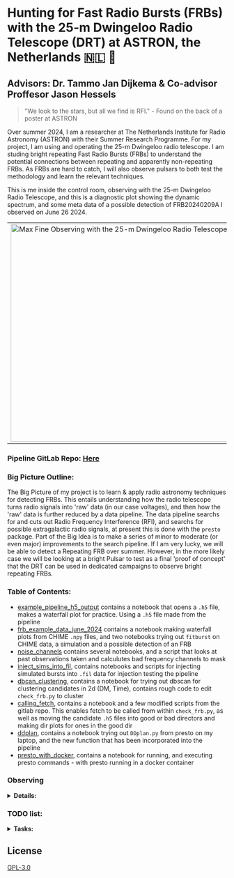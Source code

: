 # Hunting for Fast Radio Bursts (FRBs) with the 25-m Dwingeloo Radio Telescope (DRT) at ASTRON, the Netherlands 🇳🇱 📡
## Advisors: Dr. Tammo Jan Dijkema & Co-advisor Proffesor Jason Hessels

> "We look to the stars, but all we find is RFI." - Found on the back of a poster at ASTRON

Over summer 2024, I am a researcher at The Netherlands Institute for Radio Astronomy (ASTRON) with their Summer Research Programme. For my project, I am using and operating the 25-m Dwingeloo radio telescope. I am studing bright repeating Fast Radio Bursts (FRBs) to understand the potential connections between repeating and apparently non-repeating FRBs. As FRBs are hard to catch, I will also observe pulsars to both test the methodology and learn the relevant techniques.

This is me inside the control room, observing with the 25-m Dwingeloo Radio Telescope, and this is a diagnostic plot showing the dynamic spectrum, and some meta data of a possible detection of FRB20240209A I observed on June 26 2024.
<table>
  <tr>
    <td style="text-align: center;">
      <img src="https://afinemax.github.io/afinemax1/images/max_25m_1.jpg" alt="Max Fine Observing with the 25-m Dwingeloo Radio Telescope" width="500">
    </td>
    <td style="text-align: center;">
      <img src="https://afinemax.github.io/afinemax1/images/FRB20240209A_L1_Band_2024_06_26_10_33_18_tcand_297.8789500_dm_183.0_snr_6.1bandpass_corr.png" alt="Diagnostic Plot of a possible detection of FRB20240209A Observed on June 26 2024 by Max Fine" width="500">
    </td>
  </tr>
</table>

### Pipeline GitLab Repo: [Here](https://gitlab.camras.nl/dijkema/frbscripts)

### Big Picture Outline:

The Big Picture of my project is to learn & apply radio astronomy techniques for detecting FRBs. This entails understanding how the radio telescope turns radio signals into 'raw' data (in our case voltages), and then how the 'raw' data is further reduced by a data pipeline. The data pipeline searchs for and cuts out Radio Frequency Interference (RFI), and searchs for possible extragalactic radio signals, at present this is done with the `presto` package.  Part of the Big Idea is to make a series of minor to moderate (or even major) improvements to the search pipeline. If I am very lucky, we will be able to detect a Repeating FRB over summer. However, in the more likely case we will be looking at a bright Pulsar to test as a final 'proof of concept' that the DRT can be used in dedicated campaigns to observe bright repeating FRBs.     

### Table of Contents:
* [example_pipeline_h5_output](https://github.com/afinemax/Astron_2024/tree/main/example_pipeline__h5_output) contains a notebook that opens a `.h5` file, makes a waterfall plot for practice. Using a `.h5` file made from the pipeline
* [frb_example_data_june_2024](https://github.com/afinemax/Astron_2024/tree/main/frb_example_data_june_2024) contains a notebook making waterfall plots from CHIME `.npy` files, and two notebooks trying out `fitburst` on CHIME data, a simulation and a possible detection of an FRB
* [noise_channels](https://github.com/afinemax/Astron_2024/tree/main/noise_channels) contains several notebooks, and a script that looks at past observations taken and calculutes bad frequency channels to mask
* [inject_sims_into_fil](https://github.com/afinemax/Astron_2024/tree/main/inject_sims_into_fil), contains notebooks and scripts for injecting simulated bursts into `.fil` data for injection testing the pipeline
* [dbcan_clustering](https://github.com/afinemax/Astron_2024/tree/main/dbscan_clustering), contains a notebook for trying out dbscan for clustering candidates in 2d (DM, Time), contains rough code to edit `check_frb.py` to cluster
* [calling_fetch](https://github.com/afinemax/Astron_2024/tree/main/calling_fetch), contains a notebook and a few modified scripts from the gitlab repo. This enables fetch to be called from within `check_frb.py`, as well as moving the candidate `.h5` files into good or bad directors and making dir plots for ones in the good dir
* [ddplan](https://github.com/afinemax/Astron_2024/tree/main/ddplan), contains a notebook trying out `DDplan.py` from presto on my laptop, and the new function that has been incorporated into the pipeline 
* [presto_with_docker](https://github.com/afinemax/Astron_2024/tree/main/running_presto_with_docker), contains a notebook for running, and executing presto commands - with presto running in a docker container 

### Observing
<details>
  <summary><strong>Details:</strong></summary>


### Currently Observing:

####  FRB20240619D:
- See [ATel #16690, detected by MeerKat](https://www.astronomerstelegram.org/?read=16690) and [ATel #16732, detected by Westerbork](https://www.astronomerstelegram.org/?read=16732)
- Expected DM: 465 (pc/cm^3)
- Expected Ra, Dec: 297.37, -25.21 (deg)
- We have limited observation time, typically its up ~23:00 - 04:00, I have to be physically in the telescope to take data...
- I have done a few nights, but no luck yet :((

### Previosuly Observing:

#### FRB20240209A:

- See [ATel#16670 by Vishwangi Shah (McGill University) on behalf of the CHIME/FRB Collaboration](https://www.astronomerstelegram.org/?findmsg)
- Expected DM: 176 (pc/cm^3)
- Expected RA, Dec: 289.91, 86.06 (deg)
- Observing Cadence: Typically ~07:00-10:00, 11:00-15:00 (UTC) Monday to Friday (I have to be physically in the telescope
- Total of around 200 hours on target. Stopped observing around the 16th of July.



</details>

### TODO list:

<details>
  <summary><strong>Tasks:</strong></summary>

  ### Completed:
  - [x] Understand how FRB signals from space turn into dynamic spectra. See [flowchart](https://github.com/afinemax/Astron_2024/blob/main/flow_charts/frb_to_dynamic_spectra.pdf).
  - [x] Learn how to operate the 25-m Dwingeloo Radio Telescope.
  - [x] Learn how to use [Presto](https://github.com/scottransom/presto) for single pulse searches and RFI removal.
  - [x] Learn how the current pipeline works (`check_frb.py`). See [flowchart](https://github.com/afinemax/Astron_2024/blob/main/flow_charts/fil_to_dynamic_spectra.pdf).
    - Pipeline GitLab repo: [here](https://gitlab.camras.nl/dijkema/frbscripts)
    - My version of the pipeline: [here](https://github.com/afinemax/frbscripts)
    - [x] Create a file of known bad frequency channels to mask.
    - [x] Modify `start_frb.sh` & `check_frb.py` scripts to load from a catalog file instead of hardcoded sources.
  - [x] Learn how [Fetch](https://github.com/devanshkv/fetch) works and implement it into the pipeline.
    - Fetch is installed and working on Uranus!
  - [x] Learn how [TransientX](https://github.com/ypmen/TransientX) works.
  - [x] Understand what Burst Parameters can be observed & measured directly, and which ones can be inferred.
	- List out model components from FITBURST, polarization, fluence, etc.
  - [x] Understand how to use [fitburst](https://github.com/CHIMEFRB/fitburst).
  - [x] Compare pipeline outputs when using the `--ignorechan` flag in  `check_frb.py`
  - [x] Try using `fitburst` on the CHIME data I have, simulated data, and my possible detection of FRB20240209A.
  - [x] Try a clustering algorithm for reducing the total number of candidates (e.g. DBSCAN).
  - [x] Implement dbscan clustering into `check_frb.py`
	- Reduces number of candidates by ~ the number of DM trials
  - [x] Modify the scrits to record observations on Uranus (instead of Mercurius)
	- Paul, and Tammo did this, plugging in some cabels and running a data stream from mercurius to uranus
	- can record L and P bands directly onto Uranus
  - [x] Modify `check_frb.py` to run `fetch`, and move the files into the good and bad dirs, make diagnostic `.png`s
  - [x] Add back log file for candidates
	- Added a `#header`
  - [x] Added a log file for pipeline crashes
  - [x] Added observing time, and number of good candidates to `frb_dashboard.py`


  ### In Progress:
  - [ ] Implement [TransientX](https://github.com/ypmen/TransientX) into the pipeline.
	- Waiting for it to be installed on Uranus.
  - [ ] Double Check `if` statments for `--ignorechan` option in `check_frb.py` 
  - [x] Look into making simulated, injecting simulations into `.fil` files for testing.
	- `fitburst` has a cool `simulate_burst.py` script that can simulate dedispersed or dispersed dynamic spectrums
	- [will](https://github.com/josephwkania/will/tree/master) is a simulator that can be used to inject (and extract!) simulated pulses into `.fil` files!
        - [ ] Struggling on controlling the amplitude (SNR) of the injected signal, talked to Dirk who offered advice but haven't worked on this in a while  
 - [x] Work on making the pipeline run in real time
	- [x] Modify storage location of `.fil` files from `/date` to `/date/>bandname<` for runnning the pipeline in real time
		- [x] Modify `frb_dashboard.py` for the new file organization
        - [x] Make a `good` dir to hold all the good `.h5` and `.png` files located at `/date/good`
	- [ ] Figure out what causes the pipeline to crash, and adjust the number of CPU cores as needed 
- [x] record raw voltages
	- [x] Understand how to record raw voltages aka baseband data
	- [x] wrote function to slice a small chunk of data into a new file for a candidate 
	- [ ] write a function to convert arrival times for different frequency bands based on the DM
	- [ ] write function to loop through candidates, and then delete the big baseband files	
 
  ### To Do: 
  - [ ] Write documenation for pipelines, new flowcharts
  - [ ] Understand what Paul and Tammo did to have the data record on Uranus
  - [ ] write an introduction section on `FRBS`, the DRT, and our observational parameters (bandwidth, devices, data points per second etc)
  - [ ] Fill in black boxes in the flowcharts.
	- Look into how `presto` actually removes RFI and finds pulses.
        - Look into how candidates are extracted from the `.fil` file.
  - [ ] Make a 'hip' mastodon bot to display the pngs from the good candidates
	- [ ] maybe make the pngs nan out detected RFI  
  - [ ] Make a script to make `.h5` files with full resolution for a good fetch candidate.
  - [ ] Injection testing the pipeline.
  - [ ] Make a script that can looks for detection parameters of other radio telescopes over the same time we were observing 
  - [ ] Test the pipeline on Crab or Pulsar and compare the number of recovered vs. missed bursts.
  	- This would be a good test for our clustering methodology as well. 
  - [ ] Combine data with other telescopes to measure fringes/localization.
  - [ ] Maybe make a docker container version of the pipeline.
  - [ ] Read more FRB papers.
  - [ ] Read how the `single_pulse_search` works in `presto`, and how it determines the SNR
  - [ ] Make nicely formatted documentation for the pipeline. 
  - [ ] Understand what happens when intra-channel Dispersion is dominate. 
  - [ ] Understand how our FRB search and CHIME's differ.
  - [ ] Make 'hip' popular science videos on reserach.
  - [ ] Understand Red vs White Noise.
</details>


## License

[GPL-3.0](https://github.com/afinemax/Astron_2024/blob/main/LICENSE)
